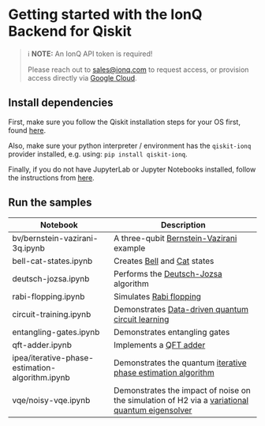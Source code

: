 # Getting started with the IonQ Backend for Qiskit

> :information_source: **NOTE:** An IonQ API token is required!
>
> Please reach out to [sales@ionq.com](mailto:sales@ionq.com) to request access, or provision access directly via [Google Cloud](https://ionq.com/docs/get-started-with-google-cloud).


## Install dependencies

First, make sure you follow the Qiskit installation steps for your OS first, found [here](https://qiskit.org/documentation/getting_started.html).

Also, make sure your python interpreter / environment has the `qiskit-ionq` provider installed, e.g. using: `pip install qiskit-ionq`.

Finally, if you do not have JupyterLab or Jupyter Notebooks installed, follow the instructions from [here](https://jupyter.org/install).

## Run the samples

| Notebook       | Description      |
| ------------- | ---------- |
| bv/bernstein-vazirani-3q.ipynb | A three-qubit [Bernstein-Vazirani](https://en.wikipedia.org/wiki/Bernstein%E2%80%93Vazirani_algorithm) example |
| bell-cat-states.ipynb | Creates [Bell](https://en.wikipedia.org/wiki/Bell_state) and [Cat](https://en.wikipedia.org/wiki/Cat_state) states |
| deutsch-jozsa.ipynb   | Performs the [Deutsch-Jozsa](https://en.wikipedia.org/wiki/Deutsch%E2%80%93Jozsa_algorithm) algorithm |
| rabi-flopping.ipynb | Simulates [Rabi flopping](https://en.wikipedia.org/wiki/Rabi_cycle) | 
| circuit-training.ipynb | Demonstrates [Data-driven quantum circuit learning](https://advances.sciencemag.org/content/5/10/eaaw9918) | 
| entangling-gates.ipynb | Demonstrates entangling gates | 
| qft-adder.ipynb	| Implements a [QFT adder](https://en.wikipedia.org/wiki/Adder_(electronics)#Quantum_full_adder) | 
| ipea/iterative-phase-estimation-algorithm.ipynb | Demonstrates the quantum [iterative phase estimation algorithm](https://medium.com/quantum-untangled/iterative-quantum-phase-estimation-qpe-algorithms-ced794341487) | 
| vqe/noisy-vqe.ipynb | Demonstrates the impact of noise on the simulation of H2 via a [variational quantum eigensolver](https://en.wikipedia.org/wiki/Quantum_algorithm#Variational_quantum_eigensolver) |

